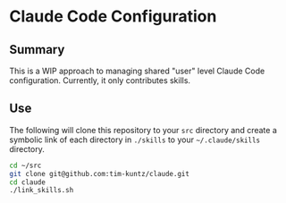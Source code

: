# Claude Code Configuration

## Summary

This is a WIP approach to managing shared "user" level Claude Code configuration. Currently, it only contributes skills.

## Use

The following will clone this repository to your `src` directory and create a symbolic link of each directory in `./skills` to your `~/.claude/skills` directory.

```bash
cd ~/src
git clone git@github.com:tim-kuntz/claude.git
cd claude
./link_skills.sh
```

